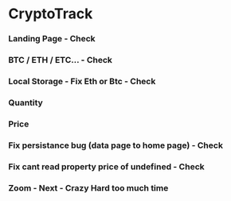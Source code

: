# CryptoTrack

### Landing Page - Check

### BTC / ETH / ETC... - Check

### Local Storage - Fix Eth or Btc - Check

### Quantity

### Price

### Fix persistance bug (data page to home page) - Check

### Fix cant read property price of undefined - Check

### Zoom - Next - Crazy Hard too much time
